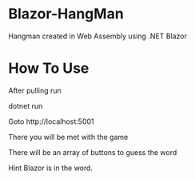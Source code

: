 # Blazor-HangMan

Hangman created in Web Assembly using .NET Blazor 

# How To Use
After pulling run 

dotnet run

Goto http://localhost:5001

There you will be met with the game

There will be an array of buttons to guess the word

Hint Blazor is in the word.
